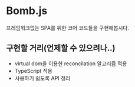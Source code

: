 # Bomb.js

프레임워크없는 SPA를 위한 코어 코드들을 구현해봅시다.

## 구현할 거리(언제할 수 있으려나..)

- virtual dom을 이용한 reconcilation 알고리즘 적용
- TypeScript 적용
- 사용하기 쉽도록 API 정리
